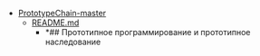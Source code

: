 - <a href = "E:\Node_projects\Node_Way\ArchivTSH_2\ArhivTimur_2\PrototypeChain-master\cat.PrototypeChain-master\dir.PrototypeChain-master.md">PrototypeChain-master</a>
    - <a href = "E:\Node_projects\Node_Way\ArchivTSH_2\ArhivTimur_2\PrototypeChain-master\README.md">README.md</a>
        - *## Прототипное программирование и прототипное наследование
